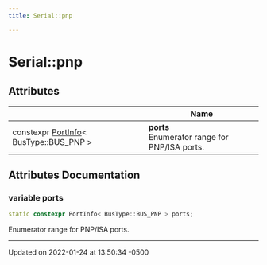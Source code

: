 ```yaml
---
title: Serial::pnp

---
```


# Serial::pnp



## Attributes

|                | Name           |
| -------------- | -------------- |
| constexpr [PortInfo](Classes/struct_serial_1_1_port_info.md)< BusType::BUS_PNP > | **[ports](Namespaces/namespace_serial_1_1pnp.md#variable-ports)** <br>Enumerator range for PNP/ISA ports.  |



## Attributes Documentation

### variable ports

```cpp
static constexpr PortInfo< BusType::BUS_PNP > ports;
```

Enumerator range for PNP/ISA ports. 




-------------------------------

Updated on 2022-01-24 at 13:50:34 -0500